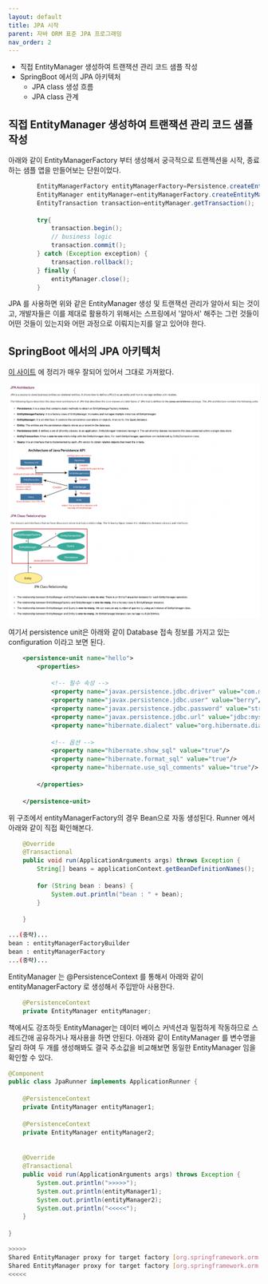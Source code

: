 ```yaml
---
layout: default
title: JPA 시작
parent: 자바 ORM 표준 JPA 프로그래밍
nav_order: 2
---
```


- 직접 EntityManager 생성하여 트랜잭션 관리 코드 샘플 작성
- SpringBoot 에서의 JPA 아키텍처
  - JPA class 생성 흐름
  - JPA class 관계

## 직접 EntityManager 생성하여 트랜잭션 관리 코드 샘플 작성

아래와 같이 EntityManagerFactory 부터 생성해서 궁극적으로 트랜젝션을 시작, 종료하는 샘플 앱을 만들어보는 단원이었다.

```java
        EntityManagerFactory entityManagerFactory=Persistence.createEntityManagerFactory("persistenceUnitName");
        EntityManager entityManager=entityManagerFactory.createEntityManager();
        EntityTransaction transaction=entityManager.getTransaction();
        
        try{
            transaction.begin();
            // business logic
            transaction.commit();
        } catch (Exception exception) {
            transaction.rollback();
        } finally {
            entityManager.close();
        }
```

JPA 를 사용하면 위와 같은 EntityManager 생성 및 트랜잭션 관리가 알아서 되는 것이고,
개발자들은 이를 제대로 활용하기 위해서는 스프링에서 '알아서' 해주는 그런 것들이 어떤 것들이 있는지와 어떤 과정으로 이뤄지는지를 알고 있어야 한다. 

## SpringBoot 에서의 JPA 아키텍처

[이 사이트](https://www.javatpoint.com/spring-boot-jpa) 에 정리가 매우 잘되어 있어서 그대로 가져왔다.

![](/images/concept-spring-jpa-architecture.png)

여기서 persistence unit은 아래와 같이 Database 접속 정보를 가지고 있는 configuration 이라고 보면 된다. 

```xml
    <persistence-unit name="hello">
        <properties>

            <!-- 필수 속성 -->
            <property name="javax.persistence.jdbc.driver" value="com.mysql.jdbc.Driver" />
            <property name="javax.persistence.jdbc.user" value="berry"/>
            <property name="javax.persistence.jdbc.password" value="straw"/>
            <property name="javax.persistence.jdbc.url" value="jdbc:mysql://localhost/jpa-practice-schema"/>
            <property name="hibernate.dialect" value="org.hibernate.dialect.MySQLDialect"/>

            <!-- 옵션 -->
            <property name="hibernate.show_sql" value="true"/>
            <property name="hibernate.format_sql" value="true"/>
            <property name="hibernate.use_sql_comments" value="true"/>

        </properties>

    </persistence-unit>
```

위 구조에서 entityManagerFactory의 경우 Bean으로 자동 생성된다. Runner 에서 아래와 같이 직접 확인해본다.
```java
    @Override
    @Transactional
    public void run(ApplicationArguments args) throws Exception {
        String[] beans = applicationContext.getBeanDefinitionNames();

        for (String bean : beans) {
            System.out.println("bean : " + bean);
        }

    }
```
```bash
...(중략)...
bean : entityManagerFactoryBuilder
bean : entityManagerFactory
...(중략)...
```

EntityManager 는 @PersistenceContext 를 통해서 아래와 같이 entityManagerFactory 로 생성해서 주입받아 사용한다.
```java
    @PersistenceContext
    private EntityManager entityManager;
```

책에서도 강조하듯 EntityManager는 데이터 베이스 커넥션과 밀접하게 작동하므로 스레드간애 공유하거나 재사용을 하면 안된다.
아래와 같이 EntityManager 를 변수명을 달리 하여 두 개를 생성해봐도 결국 주소값을 비교해보면 동일한 EntityManager 임을 확인할 수 있다.

```java
@Component
public class JpaRunner implements ApplicationRunner {

    @PersistenceContext
    private EntityManager entityManager1;

    @PersistenceContext
    private EntityManager entityManager2;


    @Override
    @Transactional
    public void run(ApplicationArguments args) throws Exception {
        System.out.println(">>>>>");
        System.out.println(entityManager1);
        System.out.println(entityManager2);
        System.out.println("<<<<<");
    }

}
```
```bash
>>>>>
Shared EntityManager proxy for target factory [org.springframework.orm.jpa.LocalContainerEntityManagerFactoryBean@103478b8]
Shared EntityManager proxy for target factory [org.springframework.orm.jpa.LocalContainerEntityManagerFactoryBean@103478b8]
<<<<<
```